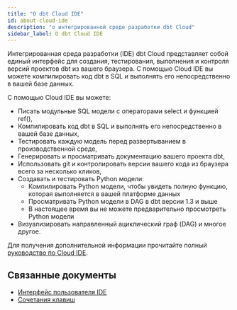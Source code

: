 ```yaml
---
title: "О dbt Cloud IDE"
id: about-cloud-ide
description: "о интегрированной среде разработки dbt Cloud"
sidebar_label: О dbt Cloud IDE
---
```


Интегрированная среда разработки (IDE) dbt Cloud представляет собой единый интерфейс для создания, тестирования, выполнения и контроля версий проектов dbt из вашего браузера. С помощью Cloud IDE вы можете компилировать код dbt в SQL и выполнять его непосредственно в вашей базе данных.

С помощью Cloud IDE вы можете:

- Писать модульные SQL модели с операторами select и функцией ref(),
- Компилировать код dbt в SQL и выполнять его непосредственно в вашей базе данных,
- Тестировать каждую модель перед развертыванием в производственной среде,
- Генерировать и просматривать документацию вашего проекта dbt,
- Использовать git и контролировать версии вашего кода из браузера всего за несколько кликов,
- Создавать и тестировать Python модели:
    * Компилировать Python модели, чтобы увидеть полную функцию, которая выполняется в вашей платформе данных
    * Просматривать Python модели в DAG в dbt версии 1.3 и выше
    * В настоящее время вы не можете предварительно просмотреть Python модели
- Визуализировать направленный ациклический граф (DAG) и многое другое.

<Lightbox src src="/img/docs/dbt-cloud/cloud-ide/cloud-ide-v2.jpg" width="85%" title="Интерфейс dbt Cloud IDE в темном режиме"/>

Для получения дополнительной информации прочитайте полный [руководство по Cloud IDE](/docs/cloud/dbt-cloud-ide/develop-in-the-cloud).

## Связанные документы

- [Интерфейс пользователя IDE](/docs/cloud/dbt-cloud-ide/ide-user-interface)
- [Сочетания клавиш](/docs/cloud/dbt-cloud-ide/keyboard-shortcuts)
